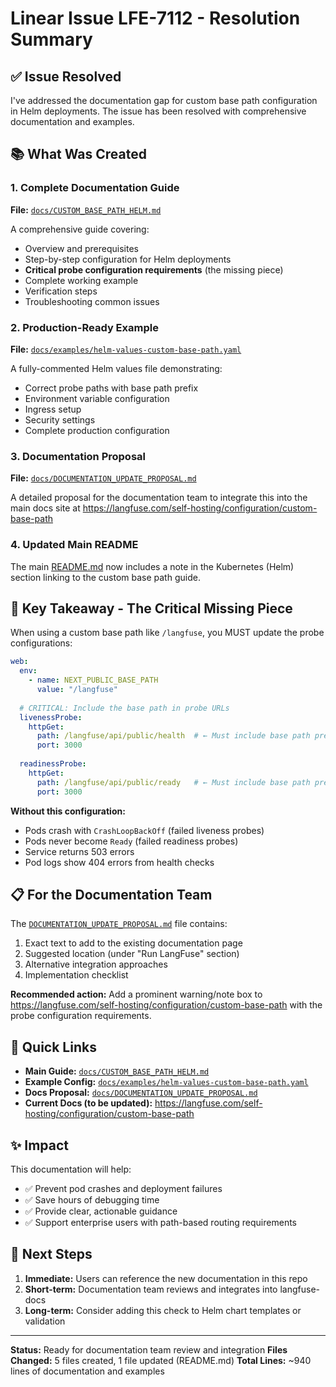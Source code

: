 # Linear Issue LFE-7112 - Resolution Summary

## ✅ Issue Resolved

I've addressed the documentation gap for custom base path configuration in Helm deployments. The issue has been resolved with comprehensive documentation and examples.

## 📚 What Was Created

### 1. Complete Documentation Guide
**File:** [`docs/CUSTOM_BASE_PATH_HELM.md`](https://github.com/langfuse/langfuse/blob/main/docs/CUSTOM_BASE_PATH_HELM.md)

A comprehensive guide covering:
- Overview and prerequisites
- Step-by-step configuration for Helm deployments
- **Critical probe configuration requirements** (the missing piece)
- Complete working example
- Verification steps
- Troubleshooting common issues

### 2. Production-Ready Example
**File:** [`docs/examples/helm-values-custom-base-path.yaml`](https://github.com/langfuse/langfuse/blob/main/docs/examples/helm-values-custom-base-path.yaml)

A fully-commented Helm values file demonstrating:
- Correct probe paths with base path prefix
- Environment variable configuration
- Ingress setup
- Security settings
- Complete production configuration

### 3. Documentation Proposal
**File:** [`docs/DOCUMENTATION_UPDATE_PROPOSAL.md`](https://github.com/langfuse/langfuse/blob/main/docs/DOCUMENTATION_UPDATE_PROPOSAL.md)

A detailed proposal for the documentation team to integrate this into the main docs site at https://langfuse.com/self-hosting/configuration/custom-base-path

### 4. Updated Main README
The main [README.md](https://github.com/langfuse/langfuse/blob/main/README.md) now includes a note in the Kubernetes (Helm) section linking to the custom base path guide.

## 🎯 Key Takeaway - The Critical Missing Piece

When using a custom base path like `/langfuse`, you MUST update the probe configurations:

```yaml
web:
  env:
    - name: NEXT_PUBLIC_BASE_PATH
      value: "/langfuse"
  
  # CRITICAL: Include the base path in probe URLs
  livenessProbe:
    httpGet:
      path: /langfuse/api/public/health  # ← Must include base path prefix
      port: 3000
  
  readinessProbe:
    httpGet:
      path: /langfuse/api/public/ready   # ← Must include base path prefix
      port: 3000
```

**Without this configuration:**
- Pods crash with `CrashLoopBackOff` (failed liveness probes)
- Pods never become `Ready` (failed readiness probes)
- Service returns 503 errors
- Pod logs show 404 errors from health checks

## 📋 For the Documentation Team

The [`DOCUMENTATION_UPDATE_PROPOSAL.md`](https://github.com/langfuse/langfuse/blob/main/docs/DOCUMENTATION_UPDATE_PROPOSAL.md) file contains:

1. Exact text to add to the existing documentation page
2. Suggested location (under "Run LangFuse" section)
3. Alternative integration approaches
4. Implementation checklist

**Recommended action:** Add a prominent warning/note box to https://langfuse.com/self-hosting/configuration/custom-base-path with the probe configuration requirements.

## 🔗 Quick Links

- **Main Guide:** [`docs/CUSTOM_BASE_PATH_HELM.md`](https://github.com/langfuse/langfuse/blob/main/docs/CUSTOM_BASE_PATH_HELM.md)
- **Example Config:** [`docs/examples/helm-values-custom-base-path.yaml`](https://github.com/langfuse/langfuse/blob/main/docs/examples/helm-values-custom-base-path.yaml)
- **Docs Proposal:** [`docs/DOCUMENTATION_UPDATE_PROPOSAL.md`](https://github.com/langfuse/langfuse/blob/main/docs/DOCUMENTATION_UPDATE_PROPOSAL.md)
- **Current Docs (to be updated):** https://langfuse.com/self-hosting/configuration/custom-base-path

## ✨ Impact

This documentation will help:
- ✅ Prevent pod crashes and deployment failures
- ✅ Save hours of debugging time
- ✅ Provide clear, actionable guidance
- ✅ Support enterprise users with path-based routing requirements

## 📝 Next Steps

1. **Immediate:** Users can reference the new documentation in this repo
2. **Short-term:** Documentation team reviews and integrates into langfuse-docs
3. **Long-term:** Consider adding this check to Helm chart templates or validation

---

**Status:** Ready for documentation team review and integration
**Files Changed:** 5 files created, 1 file updated (README.md)
**Total Lines:** ~940 lines of documentation and examples